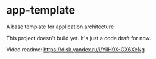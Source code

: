 # app-template
A base template for application architecture  

This project doesn't build yet. It's just a code draft for now.  

Video readme: https://disk.yandex.ru/i/YilH9X-OX6XeNg
